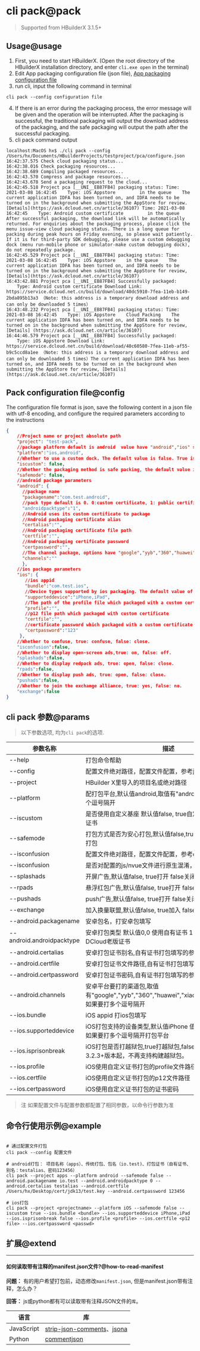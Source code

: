 # cli pack@pack

> Supported from HBuilderX 3.1.5+

## Usage@usage

1. First, you need to start HBuilderX. (Open the root directory of the HBuilderX installation directory, and enter `cli.exe open` in the terminal)
2. Edit App packaging configuration file (json file), [App packaging configuration file](/cli/pack?id=config)
3. run cli, input the following command in terminal
```shell
cli pack --config configuration file
```
4. If there is an error during the packaging process, the error message will be given and the operation will be interrupted. After the packaging is successful, the traditional packaging will output the download address of the packaging, and the safe packaging will output the path after the successful packaging.
5. cli pack command output
```
localhost:MacOS hx$ ./cli pack --config /Users/hx/Documents/HBuilderProjects/testproject/pca/configure.json
16:42:37.575 Check cloud packaging status...
16:42:38.016 Check packaging resources...
16:42:38.689 Compiling packaged resources...
16:42:43.570 Compress and package resources...
16:42:43.678 Send a packaging request to the cloud...
16:42:45.518 Project pca [__UNI__EB87FB4] packaging status: Time: 2021-03-08 16:42:45    Type: iOS Appstore    		in the queue    The current application IDFA has been turned on, and IDFA needs to be turned on in the background when submitting the AppStore for review. [Details](https://ask.dcloud.net.cn/article/36107) Time: 2021-03-08 16:42:45    Type: Android custom certificate     	in the queue    
After successful packaging, the download link will be automatically returned. For enquiries about the packaging process, please click the menu issue-view cloud packaging status. There is a long queue for packing during peak hours on Friday evening, so please wait patiently. If it is for third-party SDK debugging, please use a custom debugging dock (menu run-mobile phone or simulator-make custom debugging dock), do not repeatedly package.
16:42:45.529 Project pca [__UNI__EB87FB4] packaging status: Time: 2021-03-08 16:42:45    Type: iOS Appstore    in the queue    The current application IDFA has been turned on, and IDFA needs to be turned on in the background when submitting the AppStore for review, [Details](https://ask.dcloud.net.cn/article/36107)
16:43:42.881 Project pca [__UNI__EB87FB4] Successfully packaged:
    Type: Android custom certificate Download Link: https://service.dcloud.net.cn/build/download/40dc5910-7fea-11eb-b149-2bda895b13a3 （Note: this address is a temporary download address and can only be downloaded 5 times）
16:43:48.232 Project pca [__UNI__EB87FB4] packaging status: Time: 2021-03-08 16:42:45    Type: iOS Appstore    Cloud Packing    The current application IDFA has been turned on, and IDFA needs to be turned on in the background when submitting the AppStore for review, [Details] (https://ask.dcloud.net.cn/article/36107)
16:44:46.579 Project pca [__UNI__EB87FB4] Successfully packaged:
    Type: iOS Appstore Download Link: https://service.dcloud.net.cn/build/download/40c60580-7fea-11eb-af55-b9c5ccd8a1ee （Note: this address is a temporary download address and can only be downloaded 5 times）The current application IDFA has been turned on, and IDFA needs to be turned on in the background when submitting the AppStore for review, [Details](https://ask.dcloud.net.cn/article/36107)
```

## Pack configuration file@config

The configuration file format is json, save the following content in a json file with utf-8 encoding, and configure the required parameters according to the instructions

```json
{
    //Project name or project absolute path
    "project": "test-pack",
    //package platform default is android  value have "android","ios" separate the packaging platform with multiple commas
    "platform":"ios,android",
    //Whether to use a custom dock. The default value is false. True is custom dock, and false is custom certificate.
    "iscustom": false,
    //Whether the packaging method is safe packing, the default value is false, true is safe packing, false is traditional packing.
    "safemode": false,
    //android package parameters
    "android": {
      //package name
      "packagename":"com.test.android",
      //pack type default is 0. 0:custom certificate, 1: public certificate, 2: old certificate.
      "androidpacktype":"1",
      //Android uses its custom certificate to package
      //Android packaging certificate alias
      "certalias":"",
      //Android packaging certificate file path
      "certfile":"",
      //Android packaging certificate password
      "certpassword":"",
      //The channel package, options have "google","yyb","360","huawei","xiaomi","oppo","vivo", use commas to separate multiple platforms.
      "channels":""
      },
    //ios package parameters
    "ios": {
       //ios appid
       "bundle":"com.test.ios",
       //Device types supported by ios packaging. The default value of iPhone. Options have "iPhone", "iPad". use commas to separate multiple platforms.
       "supporteddevice":"iPhone,iPad",
       //The path of the profile file which packaged with a custom certificate
       "profile":"",
       //p12 file path which packaged with custom certificate
       "certfile":"",
       //certificate password which packaged with a custom certificate
       "certpassword":"123"
     },
    //Whether to confuse, true: confuse, false: close.
    "isconfusion":false,
    //Whether to display open-screen ads,true: on, false: off.
    "splashads":false,
    //Whether to display redpack ads, true: open, false: close.
    "rpads":false,
    //Whether to display push ads, true: open, false: close.
    "pushads":false,
    //Whether to join the exchange alliance, true: yes, false: no.
    "exchange":false
}
```

## cli pack 参数@params

> 以下参数选项, 均为`cli pack`的选项.

|参数名称	    |描述	    |
|--			|--			|
|--help	|打包命令帮助		|
|--config	|配置文件绝对路径，配置文件配置，参考[配置文件](/cli/pack?id=config)	|
|--project	|HBuilder X里导入的项目名或绝对路径		|
|--platform	|配打包平台,默认值android,取值有"android","ios"如果要打多个逗号隔开		|
|--iscustom	|是否使用自定义基座 默认值false, true自定义基座 false自定义证书		|
|--safemode	|打包方式是否为安心打包,默认值false,true安心打包,false传统打包		|
|--isconfusion	|配置文件绝对路径，配置文件配置，参考configure.json		|
|--isconfusion  | 是否对配置的js/nvue文件进行原生混淆，true打开 false关闭|
|--splashads	|开屏广告,默认值false, true打开 false关闭		|
|--rpads	|悬浮红包广告,默认值false, true打开 false关闭		|
|--pushads	|push广告,默认值false, true打开 false关闭		|
|--exchange	|加入换量联盟,默认值false, true加入 false不加入		|
|--android.packagename	|安卓包名，打安卓包填写		|
|--android.androidpacktype	|安卓打包类型 默认值0,0 使用自有证书 1 使用公共证书 2 使用DCloud老版证书	|
|--android.certalias	|安卓打包证书别名,自有证书打包填写的参数		|
|--android.certfile	|安卓打包证书文件路径,自有证书打包填写的参数		|
|--android.certpassword	|安卓打包证书密码,自有证书打包填写的参数		|
|--android.channels	|安卓平台要打的渠道包,取值有"google","yyb","360","huawei","xiaomi","oppo","vivo"，如果要打多个逗号隔开		|
|--ios.bundle	|iOS appid 打ios包填写		|
|--ios.supporteddevice	|iOS打包支持的设备类型,默认值iPhone 值有"iPhone","iPad" 如果要打多个逗号隔开打包平台		|
|--ios.isprisonbreak	|iOS打包是否打越狱包,true打越狱包,false正式包。HBuilderX 3.2.3+版本起，不再支持构建越狱包。		|
|--ios.profile	|iOS使用自定义证书打包的profile文件路径		|
|--ios.certfile	|iOS使用自定义证书打包的p12文件路径		|
|--ios.certpassword 	|iOS使用自定义证书打包的证书密码		|

> 注 如果配置文件与配置参数都配置了相同参数，以命令行参数为准

## 命令行使用示例@example

```shell

# 通过配置文件打包
cli pack --config 配置文件

# android打包： 项目名称（apps）、传统打包、包名（io.test)、打包证书（自有证书、别名：testalias、密码123456）
cli pack --project apps --platform android --safemode false --android.packagename io.test --android.androidpacktype 0 --android.certalias testalias --android.certfile /Users/hx/Desktop/cert/jdk13/test.key --android.certpassword 123456

# ios打包
cli pack --project <projectname> --platform iOS --safemode false --iscustom true --ios.bundle <bundle> --ios.supporteddevice iPhone,iPad --ios.isprisonbreak false --ios.profile <profile> --ios.certfile <p12 file> --ios.certpassword <passwd>
```

## 扩展@extend
------

#### 如何读取带有注释的manifest.json文件?@how-to-read-manifest

**问题：** 有的用户希望打包前，动态修改`manifest.json`, 但是manifest.json带有注释，怎么办？

**回答：** js或python都有可以读取带有注释JSON文件的`库`。

|	语言|库	|
|--	|--	|
|	JavaScript| [strip-json-comments](https://www.npmjs.com/package/strip-json-comments)、[jsona](https://www.npmjs.com/package/jsona)	|
|	Python | [commentjson](https://www.cnpython.com/pypi/commentjson)	|
